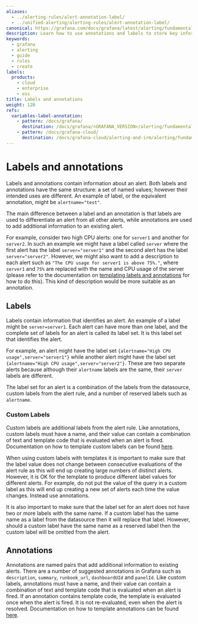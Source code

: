 ```yaml
---
aliases:
  - ../alerting-rules/alert-annotation-label/
  - ../unified-alerting/alerting-rules/alert-annotation-label/
canonical: https://grafana.com/docs/grafana/latest/alerting/fundamentals/annotation-label/
description: Learn how to use annotations and labels to store key information about alerts
keywords:
  - grafana
  - alerting
  - guide
  - rules
  - create
labels:
  products:
    - cloud
    - enterprise
    - oss
title: Labels and annotations
weight: 120
refs:
  variables-label-annotation:
    - pattern: /docs/grafana/
      destination: /docs/grafana/<GRAFANA_VERSION>/alerting/fundamentals/annotation-label/variables-label-annotation/
    - pattern: /docs/grafana-cloud/
      destination: /docs/grafana-cloud/alerting-and-irm/alerting/fundamentals/annotation-label/variables-label-annotation/
---
```


# Labels and annotations

Labels and annotations contain information about an alert. Both labels and annotations have the same structure: a set of named values; however their intended uses are different. An example of label, or the equivalent annotation, might be `alertname="test"`.

The main difference between a label and an annotation is that labels are used to differentiate an alert from all other alerts, while annotations are used to add additional information to an existing alert.

For example, consider two high CPU alerts: one for `server1` and another for `server2`. In such an example we might have a label called `server` where the first alert has the label `server="server1"` and the second alert has the label `server="server2"`. However, we might also want to add a description to each alert such as `"The CPU usage for server1 is above 75%."`, where `server1` and `75%` are replaced with the name and CPU usage of the server (please refer to the documentation on [templating labels and annotations](ref:variables-label-annotation) for how to do this). This kind of description would be more suitable as an annotation.

## Labels

Labels contain information that identifies an alert. An example of a label might be `server=server1`. Each alert can have more than one label, and the complete set of labels for an alert is called its label set. It is this label set that identifies the alert.

For example, an alert might have the label set `{alertname="High CPU usage",server="server1"}` while another alert might have the label set `{alertname="High CPU usage",server="server2"}`. These are two separate alerts because although their `alertname` labels are the same, their `server` labels are different.

The label set for an alert is a combination of the labels from the datasource, custom labels from the alert rule, and a number of reserved labels such as `alertname`.

### Custom Labels

Custom labels are additional labels from the alert rule. Like annotations, custom labels must have a name, and their value can contain a combination of text and template code that is evaluated when an alert is fired. Documentation on how to template custom labels can be found [here](ref:variables-label-annotation).

When using custom labels with templates it is important to make sure that the label value does not change between consecutive evaluations of the alert rule as this will end up creating large numbers of distinct alerts. However, it is OK for the template to produce different label values for different alerts. For example, do not put the value of the query in a custom label as this will end up creating a new set of alerts each time the value changes. Instead use annotations.

It is also important to make sure that the label set for an alert does not have two or more labels with the same name. If a custom label has the same name as a label from the datasource then it will replace that label. However, should a custom label have the same name as a reserved label then the custom label will be omitted from the alert.

## Annotations

Annotations are named pairs that add additional information to existing alerts. There are a number of suggested annotations in Grafana such as `description`, `summary`, `runbook_url`, `dashboardUId` and `panelId`. Like custom labels, annotations must have a name, and their value can contain a combination of text and template code that is evaluated when an alert is fired. If an annotation contains template code, the template is evaluated once when the alert is fired. It is not re-evaluated, even when the alert is resolved. Documentation on how to template annotations can be found [here](ref:variables-label-annotation).

